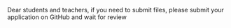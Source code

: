 Dear students and teachers, if you need to submit files, please submit your application on GitHub and wait for review
